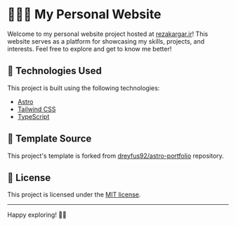 # 🧑🏻‍💻 My Personal Website

Welcome to my personal website project hosted at
[rezakargar.ir](https://rezakargar.ir/)! This website serves as a platform for
showcasing my skills, projects, and interests. Feel free to explore and get to
know me better!

## 🚀 Technologies Used

This project is built using the following technologies:

- [Astro](https://astro.build/)
- [Tailwind CSS](https://tailwindcss.com/)
- [TypeScript](https://www.typescriptlang.org/)

## 📄 Template Source

This project's template is forked from
[dreyfus92/astro-portfolio](https://github.com/dreyfus92/astro-portfolio)
repository.

## 📝 License

This project is licensed under the [MIT license](/LICENSE).

---

Happy exploring! 🌟🚀
